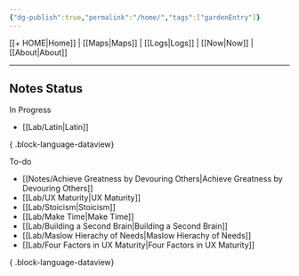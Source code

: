 ```yaml
---
{"dg-publish":true,"permalink":"/home/","tags":["gardenEntry"]}
---
```



[[+ HOME\|Home]] | [[Maps\|Maps]] | [[Logs\|Logs]] | [[Now\|Now]] | [[About\|About]]

---

## Notes Status
In Progress
- [[Lab/Latin\|Latin]]

{ .block-language-dataview}

To-do
- [[Notes/Achieve Greatness by Devouring Others\|Achieve Greatness by Devouring Others]]
- [[Lab/UX Maturity\|UX Maturity]]
- [[Lab/Stoicism\|Stoicism]]
- [[Lab/Make Time\|Make Time]]
- [[Lab/Building a Second Brain\|Building a Second Brain]]
- [[Lab/Maslow Hierachy of Needs\|Maslow Hierachy of Needs]]
- [[Lab/Four Factors in UX Maturity\|Four Factors in UX Maturity]]

{ .block-language-dataview}